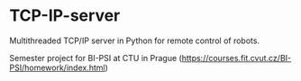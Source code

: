# TCP-IP-server
Multithreaded TCP/IP server in Python for remote control of robots. 

Semester project for BI-PSI at CTU in Prague (https://courses.fit.cvut.cz/BI-PSI/homework/index.html)